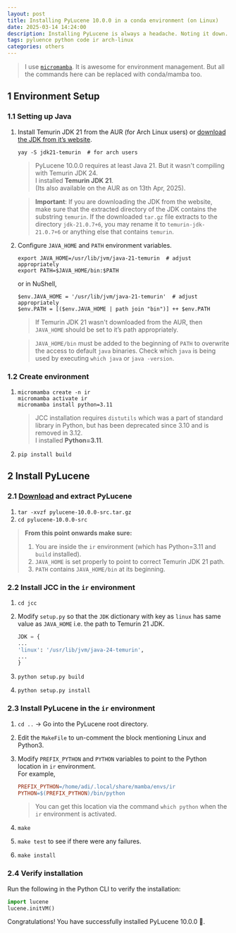 ```yaml
---
layout: post
title: Installing PyLucene 10.0.0 in a conda environment (on Linux)
date: 2025-03-14 14:24:00
description: Installing PyLucene is always a headache. Noting it down.
tags: pyluence python code ir arch-linux
categories: others
---
```


> I use [`micromamba`](https://mamba.readthedocs.io/en/latest/installation/micromamba-installation.html). It is awesome for environment management. But all the commands here can be replaced with conda/mamba too.

## 1 Environment Setup

### 1.1 Setting up Java

1. Install Temurin JDK 21 from the AUR (for Arch Linux users) or [download the JDK from it’s website](https://adoptium.net/temurin/releases/).

   ```shell
   yay -S jdk21-temurin  # for arch users
   ```

   > PyLucene 10.0.0 requires at least Java 21. But it wasn't compiling with Temurin JDK 24.  
   > I installed **Temurin JDK 21**.  
   > (Its also available on the AUR as on 13th Apr, 2025).

   > **Important**: If you are downloading the JDK from the website, make sure that the extracted directory of the JDK contains the substring `temurin`. If the downloaded `tar.gz` file extracts to the directory `jdk-21.0.7+6`, you may rename it to `temurin-jdk-21.0.7+6` or anything else that contains `temurin`.

2. Configure `JAVA_HOME` and `PATH` environment variables.

   ```shell
   export JAVA_HOME=/usr/lib/jvm/java-21-temurin  # adjust appropriately
   export PATH=$JAVA_HOME/bin:$PATH
   ```

   or in NuShell,

   ```nu
   $env.JAVA_HOME = '/usr/lib/jvm/java-21-temurin'  # adjust appropriately
   $env.PATH = [($env.JAVA_HOME | path join "bin")] ++ $env.PATH
   ```

   > If Temurin JDK 21 wasn't downloaded from the AUR, then `JAVA_HOME` should be set to it’s path appropriately.

   > `JAVA_HOME/bin` must be added to the beginning of `PATH` to overwrite the access to default `java` binaries.
   > Check which `java` is being used by executing `which java` or `java -version`.

### 1.2 Create environment

1. ```shell
   micromamba create -n ir
   micromamba activate ir
   micromamba install python=3.11
   ```

   > JCC installation requires `distutils` which was a part of standard library in Python, but has been deprecated since 3.10 and is removed in 3.12.  
   > I installed **Python=3.11**.

2. ```shell
   pip install build
   ```

## 2 Install PyLucene

### 2.1 [Download](https://dlcdn.apache.org/lucene/pylucene/) and extract PyLucene

1. `tar -xvzf pylucene-10.0.0-src.tar.gz`
2. `cd pylucene-10.0.0-src`

> **From this point onwards make sure:**
>
> 1. You are inside the `ir` environment (which has Python=3.11 and `build` installed).
> 2. `JAVA_HOME` is set properly to point to correct Temurin JDK 21 path.
> 3. `PATH` contains `JAVA_HOME/bin` at its beginning.

### 2.2 Install JCC in the `ir` environment

1. `cd jcc`
2. Modify `setup.py` so that the `JDK` dictionary with key as `linux` has same value as `JAVA_HOME` i.e. the path to Temurin 21 JDK.

   ```python
   JDK = {
   ...
   'linux': '/usr/lib/jvm/java-24-temurin',
   ...
   }
   ```

3. `python setup.py build`
4. `python setup.py install`

### 2.3 Install PyLucene in the `ir` environment

1. `cd ..` → Go into the PyLucene root directory.
2. Edit the `MakeFile` to un-comment the block mentioning Linux and Python3.
3. Modify `PREFIX_PYTHON` and `PYTHON` variables to point to the Python location in `ir` environment.  
   For example,

   ```MakeFile
   PREFIX_PYTHON=/home/adi/.local/share/mamba/envs/ir
   PYTHON=$(PREFIX_PYTHON)/bin/python
   ```

   > You can get this location via the command `which python` when the `ir` environment is activated.

4. `make`
5. `make test` to see if there were any failures.
6. `make install`

### 2.4 Verify installation

Run the following in the Python CLI to verify the installation:

```python
import lucene
lucene.initVM()
```

Congratulations! You have successfully installed PyLucene 10.0.0 🥳.
